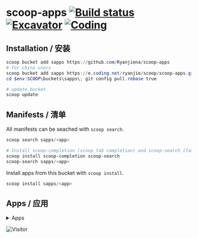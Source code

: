 # scoop-apps [![Build status](https://ci.appveyor.com/api/projects/status/g540p5w15tkltp23/branch/master?svg=true)](https://ci.appveyor.com/project/Ryanjiena/scoop-apps/branch/master) [![Excavator](https://github.com/Ryanjiena/scoop-apps/actions/workflows/schedule.yml/badge.svg)](https://github.com/Ryanjiena/scoop-apps/actions/workflows/schedule.yml) [![Coding](https://badgen.net/badge/Coding/scoop-apps/green)](https://ryanjie.coding.net/public/scoop/scoop-apps/git/files)

## Installation / 安装

```powershell
scoop bucket add sapps https://github.com/Ryanjiena/scoop-apps
# for china users
scoop bucket add sapps https://e.coding.net/ryanjie/scoop/scoop-apps.git
cd $env:SCOOP\buckets\sapps\; git config pull.rebase true

# update bucket
scoop update
```

## Manifests / 清单

All manifests can be seached with `scoop search`.

```powershell
scoop search sapps/<app>

# Install scoop-completion (scoop tab completion) and scoop-search (fast `scoop search`)
scoop install scoop-completion scoop-search
scoop-search sapps/<app>
```

Install apps from this bucket with `scoop install`.

```powershell
scoop install sapps/<app>
```

## Apps / 应用

<details>
<summary>Apps</summary>

<!--ts-->
| Name | Version | Commit | Description |
|:---|:---|:---|:---|
| [163MusicLyrics](https://github.com/jitwxs/163MusicLyrics/) | [4.0](https://github.com/Ryanjiena/scoop-apps/blob/master/bucket/163MusicLyrics.json) | [3 days ago](https://github.com/Ryanjiena/scoop-apps/commit/1cd6f2dec0efe24029bab73fdcb31ca5a49eca37) | Windows 网易云音乐歌词获取 |
| [360chromex-portable](https://browser.360.cn/eex/) | [21.0.1094.0](https://github.com/Ryanjiena/scoop-apps/blob/master/bucket/360chromex-portable.json) | [7 days ago](https://github.com/Ryanjiena/scoop-apps/commit/c49fd1e9e5631c6a4f187b5e18292a59d7f0ff41) | 360 极速浏览器 X，全新 Chromium95 内核，64 位双核浏览器，性能更高，体验更佳 |
| [64Gram](https://64gr.am) | [1.0.28](https://github.com/Ryanjiena/scoop-apps/blob/master/bucket/64Gram.json) | [7 days ago](https://github.com/Ryanjiena/scoop-apps/commit/8ca4afcedbf53afeb47329d37e1325868e027727) | Unofficial Telegram Desktop (Windows 64bit/x64) |
| [aliyundrive](https://www.aliyundrive.com/) | [3.1.0](https://github.com/Ryanjiena/scoop-apps/blob/master/bucket/aliyundrive.json) | [26 hours ago](https://github.com/Ryanjiena/scoop-apps/commit/204e0bba967ea290d39fcfdae5ba62ba2305b081) | Aliyundrive is a fast, non-intrusive, secure enough, easy to share personal network disk. |
| [apifox-portable](https://www.apifox.cn/) | [2.1.7](https://github.com/Ryanjiena/scoop-apps/blob/master/bucket/apifox-portable.json) | [2 days ago](https://github.com/Ryanjiena/scoop-apps/commit/ac411915b2cbfe0e98f7991912fa8c1253976884) | Apifox = Postman + Swagger + Mock + JMeter |
| [apifox](https://www.apifox.cn/) | [2.1.7](https://github.com/Ryanjiena/scoop-apps/blob/master/bucket/apifox.json) | [2 days ago](https://github.com/Ryanjiena/scoop-apps/commit/65e42c27f455727823f7224b3f0a74e5fb8a5b7f) | Apifox = Postman + Swagger + Mock + JMeter |
| [Auto-Dark-Mode-portable](https://github.com/AutoDarkMode/Windows-Auto-Night-Mode) | [10.1.0.10](https://github.com/Ryanjiena/scoop-apps/blob/master/bucket/Auto-Dark-Mode-portable.json) | [3 months ago](https://github.com/Ryanjiena/scoop-apps/commit/2a62a63241daae1b67165fbc3e17f705d22647dc) | Automatically switches between the dark and light theme of Windows 10 and Windows 11. |
| [Auto-Dark-Mode](https://github.com/AutoDarkMode/Windows-Auto-Night-Mode) | [10.1.0.10](https://github.com/Ryanjiena/scoop-apps/blob/master/bucket/Auto-Dark-Mode.json) | [3 months ago](https://github.com/Ryanjiena/scoop-apps/commit/2a62a63241daae1b67165fbc3e17f705d22647dc) | Automatically switches between the dark and light theme of Windows 10 and Windows 11. |
| [B23Downloader](https://github.com/vooidzero/B23Downloader) | [0.9.5.7](https://github.com/Ryanjiena/scoop-apps/blob/master/bucket/B23Downloader.json) | [2 weeks ago](https://github.com/Ryanjiena/scoop-apps/commit/06392cf859b0579b7af638fdb929720b7d7ec4d5) | Download bilibili videos (contributed videos, fanfics, movies, courses), live streams, and comics. |
| [bandicam-portable](https://www.bandicam.com) | [5.4.0.1907](https://github.com/Ryanjiena/scoop-apps/blob/master/bucket/bandicam-portable.json) | [3 weeks ago](https://github.com/Ryanjiena/scoop-apps/commit/0e41eaf921b25332b3f2a20d24360bf5f118a6d0) | Screen Recording - Record and Capture everything you want on your PC screen(64Bit, Portable Edition). |
| [bandizip-np](http://www.bandisoft.com/bandizip/) | [7.23](https://github.com/Ryanjiena/scoop-apps/blob/master/bucket/bandizip-np.json) | [3 months ago](https://github.com/Ryanjiena/scoop-apps/commit/5041dfc3ee6c89abf5fc85184a125f9f79b15f99) | Yet another typical ZIP archiver |
| [bandizip](http://www.bandisoft.com/bandizip/) | [7.23](https://github.com/Ryanjiena/scoop-apps/blob/master/bucket/bandizip.json) | [5 weeks ago](https://github.com/Ryanjiena/scoop-apps/commit/bd6971de9e83075c0c29aa25adc30d3c77606a47) | Yet another typical ZIP archiver |
| [bandizip6](https://www.bandisoft.com/bandizip/old/6/) | [6.29](https://github.com/Ryanjiena/scoop-apps/blob/master/bucket/bandizip6.json) | [4 months ago](https://github.com/Ryanjiena/scoop-apps/commit/9cc6b52d3e8cde70f9c0ee3ae3478017ee9a91b5) | An archiver which provides fast speed and convenient features(last version with no ads) |
| [BBDown](https://github.com/nilaoda/BBDown) | [1.4.8](https://github.com/Ryanjiena/scoop-apps/blob/master/bucket/BBDown.json) | [2 months ago](https://github.com/Ryanjiena/scoop-apps/commit/ff168553679ebe9cfa5bd8eb8dda3de0b1c10f3f) | 一款命令行式哔哩哔哩下载器. Bilibili Downloader. |
| [BestTrace](https://www.ipip.net/product/client.html) | [3.9.1](https://github.com/Ryanjiena/scoop-apps/blob/master/bucket/BestTrace.json) | [9 weeks ago](https://github.com/Ryanjiena/scoop-apps/commit/a6e68231815dc0eb8d31a056e8199f27356bcdfe) | Best Trace is a professional tool developed by IPIP.NET based on its own IP geolocation database and rDNS database for users with similar needs in network. |
| [beyondcompare-chs-portable](https://www.scootersoftware.com) | [4.4.1.26165](https://github.com/Ryanjiena/scoop-apps/blob/master/bucket/beyondcompare-chs-portable.json) | [3 weeks ago](https://github.com/Ryanjiena/scoop-apps/commit/aa2a3863692d08fa237097de22885b48055ea2b5) | Directory and file compare functions in one package |
| [BilibiliDown](https://github.com/nICEnnnnnnnLee/BilibiliDown) | [6.8](https://github.com/Ryanjiena/scoop-apps/blob/master/bucket/BilibiliDown.json) | [9 weeks ago](https://github.com/Ryanjiena/scoop-apps/commit/3bc6e1a54ec3f4198878dc77facb090c98b60989) | Bilibili video downloader |
| [BilibiliLiveHime](https://live.bilibili.com/liveHime) | [4.17.1.3187](https://github.com/Ryanjiena/scoop-apps/blob/master/bucket/BilibiliLiveHime.json) | [13 days ago](https://github.com/Ryanjiena/scoop-apps/commit/8093586beeaac0b04c3b0b0e3c199ff27ef188b6) | Bilibili live is the first interactive platform that focuses on ACG live streaming in China. |
| [BilibiliLiveRecordDownLoader-full](https://github.com/HMBSbige/BilibiliLiveRecordDownLoader) | [3.9.0](https://github.com/Ryanjiena/scoop-apps/blob/master/bucket/BilibiliLiveRecordDownLoader-full.json) | [9 weeks ago](https://github.com/Ryanjiena/scoop-apps/commit/57f4018fe1000ccf8defaef3ea5ddb64e5c32518) | Bilibili Live Recording and Playback Download(with dotnet runtime) |
| [BilibiliLiveRecordDownLoader](https://github.com/HMBSbige/BilibiliLiveRecordDownLoader) | [3.9.0](https://github.com/Ryanjiena/scoop-apps/blob/master/bucket/BilibiliLiveRecordDownLoader.json) | [9 weeks ago](https://github.com/Ryanjiena/scoop-apps/commit/57f4018fe1000ccf8defaef3ea5ddb64e5c32518) | Bilibili Live Recording and Playback Download(without dotnet runtime) |
| [BilibiliLiveRecorder](https://github.com/nICEnnnnnnnLee/BilibiliLiveRecorder) | [2.18.0](https://github.com/Ryanjiena/scoop-apps/blob/master/bucket/BilibiliLiveRecorder.json) | [9 weeks ago](https://github.com/Ryanjiena/scoop-apps/commit/db44bfb9d19287b9d997943ce31fbd8a833b00de) | Live recording, support Bilibili/Acfun/Douyu/Huya/Kuaishou/Huajiao/Zhanqi/YY |
| [bililive-go](https://github.com/hr3lxphr6j/bililive-go) | [0.6.3](https://github.com/Ryanjiena/scoop-apps/blob/master/bucket/bililive-go.json) | [9 weeks ago](https://github.com/Ryanjiena/scoop-apps/commit/7452b9b3eec73a011cd9b21178cffe5bfd9f6a6e) | A Stream Recorder For Bilibili Live |
| [BililiveRecorder](https://rec.danmuji.org) | [1.3.11](https://github.com/Ryanjiena/scoop-apps/blob/master/bucket/BililiveRecorder.json) | [9 weeks ago](https://github.com/Ryanjiena/scoop-apps/commit/3aa59a99cb82cafe9bada723e586e030070272df) | BiliBili Stream Recorder | 哔哩哔哩直播录制 |
| [biliup-rs](https://github.com/ForgQi/biliup-rs) | [0.1.0](https://github.com/Ryanjiena/scoop-apps/blob/master/bucket/biliup-rs.json) | [3 weeks ago](https://github.com/Ryanjiena/scoop-apps/commit/d7ffdd7e0425fc7109127c88a3f72fd3c8b07ab4) | Bilibili command line casting tool |
| [biyi-portable](https://biyidev.com/) | [0.3.6](https://github.com/Ryanjiena/scoop-apps/blob/master/bucket/biyi-portable.json) | [9 weeks ago](https://github.com/Ryanjiena/scoop-apps/commit/ef1885d54733a7a6b73cbdfedfdfe86a7ab7bc77) | Biyi (比译) is a convenient translation and dictionary app written in Flutter. |
| [biyi](https://biyidev.com/) | [0.3.6](https://github.com/Ryanjiena/scoop-apps/blob/master/bucket/biyi.json) | [9 weeks ago](https://github.com/Ryanjiena/scoop-apps/commit/ef1885d54733a7a6b73cbdfedfdfe86a7ab7bc77) | Biyi (比译) is a convenient translation and dictionary app written in Flutter. |
| [bulk-crap-uninstaller](https://www.bcuninstaller.com/) | [5.2](https://github.com/Ryanjiena/scoop-apps/blob/master/bucket/bulk-crap-uninstaller.json) | [8 weeks ago](https://github.com/Ryanjiena/scoop-apps/commit/fac1be9f9c18c649bc7b88042d82b12a051d78da) | Bulk program uninstaller with advanced automation |
| [bypass](https://www.bypass.cn/) | [1.14.91](https://github.com/Ryanjiena/scoop-apps/blob/master/bucket/bypass.json) | [2 months ago](https://github.com/Ryanjiena/scoop-apps/commit/42416ef1e5a90435be7b89f57a00e363fa51cbd0) | Bypass - Eaiser to buy your tickets |
| [cascadia-code](https://github.com/microsoft/cascadia-code) | [2111.01](https://github.com/Ryanjiena/scoop-apps/blob/master/bucket/cascadia-code.json) | [4 months ago](https://github.com/Ryanjiena/scoop-apps/commit/bd444660377ac132184416881f311bf9872c6a1a) | This is a fun, new monospaced font that includes programming ligatures and is designed to enhance the modern look and feel of the Windows Terminal. |
| [clash-for-windows-origin-chinese-patch](https://github.com/BoyceLig/Clash_Chinese_Patch) | [0.19.14](https://github.com/Ryanjiena/scoop-apps/blob/master/bucket/clash-for-windows-origin-chinese-patch.json) | [6 days ago](https://github.com/Ryanjiena/scoop-apps/commit/0e2bf67e9c31d2b462c883435ae1074947545c3e) | Clash for Windows 原版简体中文翻译补丁 |
| [clash-for-windows-portable-cn](https://github.com/Fndroid/clash_for_windows_pkg) | [0.19.14](https://github.com/Ryanjiena/scoop-apps/blob/master/bucket/clash-for-windows-portable-cn.json) | [4 days ago](https://github.com/Ryanjiena/scoop-apps/commit/f7dc93d053f93b028e92e700139997bc5bb02d09) | Clash For Windows CN Portable |
| [clash-for-windows-portable](https://github.com/Fndroid/clash_for_windows_pkg) | [0.19.14](https://github.com/Ryanjiena/scoop-apps/blob/master/bucket/clash-for-windows-portable.json) | [6 days ago](https://github.com/Ryanjiena/scoop-apps/commit/ac96deaccfbf38f39f7fe9dc76326d98589a16ed) | A Windows/macOS/Linux GUI based on Clash and Electron. |
| [clash-for-windows](https://github.com/Fndroid/clash_for_windows_pkg) | [0.19.14](https://github.com/Ryanjiena/scoop-apps/blob/master/bucket/clash-for-windows.json) | [6 days ago](https://github.com/Ryanjiena/scoop-apps/commit/418657482a6accb015b2b1c7a79df07cd297b0de) | A Windows/macOS/Linux GUI based on Clash and Electron. |
| [clash-verge](https://github.com/zzzgydi/clash-verge) | [0.0.28](https://github.com/Ryanjiena/scoop-apps/blob/master/bucket/clash-verge.json) | [9 hours ago](https://github.com/Ryanjiena/scoop-apps/commit/63b7b4c35316f56cdae3719dd59d7e0404e7cd72) | A Clash GUI based on tauri. Supports Windows and macOS. |
| [ClashDotNetFramework-Modified](https://github.com/ClashDotNetFramework/ClashDotNetFramework) | [1.2.8](https://github.com/Ryanjiena/scoop-apps/blob/master/bucket/ClashDotNetFramework-Modified.json) | [4 weeks ago](https://github.com/Ryanjiena/scoop-apps/commit/19840791419a73743061040749ac9ad4c33db372) | A .NET Framework based GUI Proxy For Windows |
| [ClashDotNetFramework](https://github.com/ClashDotNetFramework/ClashDotNetFramework) | [1.2.8](https://github.com/Ryanjiena/scoop-apps/blob/master/bucket/ClashDotNetFramework.json) | [4 weeks ago](https://github.com/Ryanjiena/scoop-apps/commit/19840791419a73743061040749ac9ad4c33db372) | A .NET Framework based GUI Proxy For Windows |
| [ClashWarden](https://github.com/dream7180/ClashWarden) | [1.2-2](https://github.com/Ryanjiena/scoop-apps/blob/master/bucket/ClashWarden.json) | [4 days ago](https://github.com/Ryanjiena/scoop-apps/commit/4454199810608abd9b5cdf983de6aa06e78e1be1) | 小巧高效的 clash 控制程序, 简洁的 UI, 丰富的功能. |
| [Clashy](https://github.com/SpongeNobody/Clashy) | [0.2.5](https://github.com/Ryanjiena/scoop-apps/blob/master/bucket/Clashy.json) | [3 weeks ago](https://github.com/Ryanjiena/scoop-apps/commit/582b2896e8e3b73bb032b1abd9e7c5233e1835b6) | A GUI proxy client for Windows Desktop based on Clash and Electron.  |
| [CloudflareSpeedTest](https://github.com/XIU2/CloudflareSpeedTest) | [2.0.3](https://github.com/Ryanjiena/scoop-apps/blob/master/bucket/CloudflareSpeedTest.json) | [8 weeks ago](https://github.com/Ryanjiena/scoop-apps/commit/6ba068b8fa600e2b443dc3e8f3e98206730db8a8) | 「自选优选 IP / 过滤假墙」测试 Cloudflare CDN 延迟和速度，获取最快 IP (IPv4+IPv6) |
| [cloudmusic](https://music.163.com) | [2.9.6.199543](https://github.com/Ryanjiena/scoop-apps/blob/master/bucket/cloudmusic.json) | [3 months ago](https://github.com/Ryanjiena/scoop-apps/commit/44c120224bcd25d963765434f892120dcd2184c9) | 网易云音乐 PC 免升级便携版 |
| [Coodesker-portable](https://www.coodesker.com) | [1.0.2.0](https://github.com/Ryanjiena/scoop-apps/blob/master/bucket/Coodesker-portable.json) | [8 days ago](https://github.com/Ryanjiena/scoop-apps/commit/7b007410c899b505d3568e3b4a9ca9e3b5f6536d) | Coodesker helps you organize your PC by automatically placing your shortcuts and icons into resizable shaded areas on your desktop called boxes. Coodesker will always be free to users. |
| [CrystalDiskInfo-KureiKei-tuna](https://osdn.net/projects/crystaldiskinfo/) | [8.16.3](https://github.com/Ryanjiena/scoop-apps/blob/master/bucket/CrystalDiskInfo-KureiKei-tuna.json) | [5 days ago](https://github.com/Ryanjiena/scoop-apps/commit/685b163949f7480133129f4ae52613d60fac08f3) | A HDD/SSD utility software which supports a part of USB, Intel RAID and NVMe(Kurei Kei Edition). |
| [CrystalDiskInfo-KureiKei](https://osdn.net/projects/crystaldiskinfo/) | [8.16.3](https://github.com/Ryanjiena/scoop-apps/blob/master/bucket/CrystalDiskInfo-KureiKei.json) | [5 days ago](https://github.com/Ryanjiena/scoop-apps/commit/e100d2261af0dece37fc77f955054f20cb1cb8b6) | A HDD/SSD utility software which supports a part of USB, Intel RAID and NVMe(Kurei Kei Edition). |
| [CrystalDiskInfo-Shizuku-tuna](https://osdn.net/projects/crystaldiskinfo/) | [8.16.3](https://github.com/Ryanjiena/scoop-apps/blob/master/bucket/CrystalDiskInfo-Shizuku-tuna.json) | [5 days ago](https://github.com/Ryanjiena/scoop-apps/commit/9f350f5247d7c0eef28c3871084f5e496b092976) | A HDD/SSD utility software which supports a part of USB, Intel RAID and NVMe(Shizuku Edition). |
| [CrystalDiskInfo-Shizuku](https://osdn.net/projects/crystaldiskinfo/) | [8.16.3](https://github.com/Ryanjiena/scoop-apps/blob/master/bucket/CrystalDiskInfo-Shizuku.json) | [5 days ago](https://github.com/Ryanjiena/scoop-apps/commit/36e1ab70502e0f1dd8989bcaeb127e8f91aaf3d4) | A HDD/SSD utility software which supports a part of USB, Intel RAID and NVMe(Shizuku Edition). |
| [CrystalDiskInfo-tuna](https://osdn.net/projects/crystaldiskinfo/) | [8.16.3](https://github.com/Ryanjiena/scoop-apps/blob/master/bucket/CrystalDiskInfo-tuna.json) | [5 days ago](https://github.com/Ryanjiena/scoop-apps/commit/b3c40b5a7ed716410d4e853f7b4001375290f985) | A HDD/SSD utility software which supports a part of USB, Intel RAID and NVMe(Standard Edition). |
| [CrystalDiskInfo](https://osdn.net/projects/crystaldiskinfo/) | [8.16.3](https://github.com/Ryanjiena/scoop-apps/blob/master/bucket/CrystalDiskInfo.json) | [5 days ago](https://github.com/Ryanjiena/scoop-apps/commit/2b6511af05d65c1ed2a7ccd6b7c137aa7d5a4609) | A HDD/SSD utility software which supports a part of USB, Intel RAID and NVMe(Standard Edition). |
| [CrystalDiskMark-Shizuku-tuna](https://osdn.net/projects/crystaldiskmark/) | [8.0.4a](https://github.com/Ryanjiena/scoop-apps/blob/master/bucket/CrystalDiskMark-Shizuku-tuna.json) | [10 weeks ago](https://github.com/Ryanjiena/scoop-apps/commit/61bee164765e1d113d7a4c3e4208e19bbae97dc7) | CrystalDiskMark is a simple disk benchmark software(Shizuku Edition). |
| [CrystalDiskMark-Shizuku](https://osdn.net/projects/crystaldiskmark/) | [8.0.4a](https://github.com/Ryanjiena/scoop-apps/blob/master/bucket/CrystalDiskMark-Shizuku.json) | [10 weeks ago](https://github.com/Ryanjiena/scoop-apps/commit/736daf45ce989865e6110258fe6169c8f0cd6e4e) | CrystalDiskMark is a simple disk benchmark software(Shizuku Edition). |
| [CrystalDiskMark-tuna](https://osdn.net/projects/crystaldiskmark/) | [8.0.4a](https://github.com/Ryanjiena/scoop-apps/blob/master/bucket/CrystalDiskMark-tuna.json) | [10 weeks ago](https://github.com/Ryanjiena/scoop-apps/commit/7f4ed046e608a2653a779d7bb8ff88506c7e3b09) | CrystalDiskMark is a simple disk benchmark software(Standard Edition). |
| [CrystalDiskMark](https://osdn.net/projects/crystaldiskmark/) | [8.0.4a](https://github.com/Ryanjiena/scoop-apps/blob/master/bucket/CrystalDiskMark.json) | [10 weeks ago](https://github.com/Ryanjiena/scoop-apps/commit/ac7edee65036bc1a98a157f821d688526999ab09) | CrystalDiskMark is a simple disk benchmark software(Standard Edition). |
| [DirectX_Repair](https://blog.csdn.net/vbcom/article/details/7245186) | [4.1.0.30770](https://github.com/Ryanjiena/scoop-apps/blob/master/bucket/DirectX_Repair.json) | [3 months ago](https://github.com/Ryanjiena/scoop-apps/commit/2c1b57449c54017c7c42da02dc22abe4d4263754) | DirectX 修复工具 (DirectX Repair) 是一款系统级工具软件，简便易用 |
| [dotnet-desktop-runtime](https://dotnet.microsoft.com/) | [6.0.3](https://github.com/Ryanjiena/scoop-apps/blob/master/bucket/dotnet-desktop-runtime.json) | [4 weeks ago](https://github.com/Ryanjiena/scoop-apps/commit/8a63b7f57427acb17fa125641ce6078f77a5d8ef) | The dotnet desktop runtime enables you to run dotnet desktop applications. This release includes the .NET Core Runtime, you do not need to install it separately. |
| [downkyi](https://github.com/leiurayer/downkyi) | [1.5.0](https://github.com/Ryanjiena/scoop-apps/blob/master/bucket/downkyi.json) | [3 days ago](https://github.com/Ryanjiena/scoop-apps/commit/3aef2e4ebff6c99c281e6659ee98122f9786bd68) | 哔哩下载姬 downkyi, B 站视频下载工具, 支持批量下载, 支持 4K, 支持解除地区限制下载, 提供工具箱(音视频提取、去水印等). |
| [drawio-desktop](https://www.diagrams.net) | [17.2.4](https://github.com/Ryanjiena/scoop-apps/blob/master/bucket/drawio-desktop.json) | [4 minutes ago](https://github.com/Ryanjiena/scoop-apps/commit/b5578ec3cfb88e87887c92ec968b57baef5db874) | a diagramming and whiteboarding desktop app based on Electron that wraps the core draw.io editor. |
| [Edgeless-Hub](https://home.edgeless.top/) | [2.26](https://github.com/Ryanjiena/scoop-apps/blob/master/bucket/Edgeless-Hub.json) | [2 weeks ago](https://github.com/Ryanjiena/scoop-apps/commit/ed66be8d1b72e7fd9f4b22d01992cff6215d6525) | 使用 Edgeless 聚合客户端制作启动盘和个性化您的 Edgeless |
| [Edgeless-iso](https://home.edgeless.top/) | [4.1.0](https://github.com/Ryanjiena/scoop-apps/blob/master/bucket/Edgeless-iso.json) | [2 weeks ago](https://github.com/Ryanjiena/scoop-apps/commit/ed66be8d1b72e7fd9f4b22d01992cff6215d6525) | Edgeless PE ISO |
| [Fedora-Remix-for-WSL](https://www.whitewaterfoundry.com/fedora-remix-for-wsl) | [35.12.3](https://github.com/Ryanjiena/scoop-apps/blob/master/bucket/Fedora-Remix-for-WSL.json) | [3 months ago](https://github.com/Ryanjiena/scoop-apps/commit/6d169429bab33260dcdc554c922c7c0f732a11b7) | Fedora Remix for WSL is a remix of upstream Fedora software for Windows Subsystem for Linux on Windows 10 and Windows 10 Server. |
| [fhash](https://github.com/sunjw/fhash) | [2.2.5](https://github.com/Ryanjiena/scoop-apps/blob/master/bucket/fhash.json) | [4 minutes ago](https://github.com/Ryanjiena/scoop-apps/commit/b5578ec3cfb88e87887c92ec968b57baef5db874) | an open source files' hash calculator for Windows and macOS. |
| [FiddlerEverywhere](https://www.telerik.com/fiddler-everywhere) | [3.1.1](https://github.com/Ryanjiena/scoop-apps/blob/master/bucket/FiddlerEverywhere.json) | [26 hours ago](https://github.com/Ryanjiena/scoop-apps/commit/d4a4c67eb92e6bbb0aa3af02184cebda95e2cf80) | Network traffic analyzer |
| [filebrowser](https://filebrowser.org/) | [2.21.1](https://github.com/Ryanjiena/scoop-apps/blob/master/bucket/filebrowser.json) | [6 weeks ago](https://github.com/Ryanjiena/scoop-apps/commit/44118d2522c8395071e021a04c4a1ee16f0ec755) | filebrowser provides a file managing interface within a specified directory and it can be used to upload, delete, preview, rename and edit your files. |
| [FinalShell](http://www.hostbuf.com/t/988.html) | [3.9.3.4](https://github.com/Ryanjiena/scoop-apps/blob/master/bucket/FinalShell.json) | [2 weeks ago](https://github.com/Ryanjiena/scoop-apps/commit/c31d271e5b2ca2c5f77cb44f2dbea27d23dc92ef) | FinalShell is an all-in-one server, network management software, not only ssh client, but also a powerful development, operation and maintenance tools, fully meet the development, operation and maintenance needs. |
| [FiraCode](https://github.com/tonsky/FiraCode) | [6.2](https://github.com/Ryanjiena/scoop-apps/blob/master/bucket/FiraCode.json) | [4 months ago](https://github.com/Ryanjiena/scoop-apps/commit/663265aeba0d2f6a16f3b211a5fe39ee6cf009ff) | Free monospaced font with programming ligatures. |
| [Fluent-Reader](https://hyliu.me/fluent-reader/) | [1.1.0](https://github.com/Ryanjiena/scoop-apps/blob/master/bucket/Fluent-Reader.json) | [3 months ago](https://github.com/Ryanjiena/scoop-apps/commit/3be8ad126ebd320bf7826da86c388fc73b5daec5) | Modern desktop RSS reader built with Electron, React, and Fluent UI. |
| [flutter-cn](https://flutter.dev) | [2.10.4](https://github.com/Ryanjiena/scoop-apps/blob/master/bucket/flutter-cn.json) | [9 days ago](https://github.com/Ryanjiena/scoop-apps/commit/215020857f33531acdaed430fc7b981fb4d76d0a) | Google's mobile app SDK for crafting high-quality native interfaces on iOS and Android |
| [flutter-tuna](https://flutter.dev) | [2.10.4](https://github.com/Ryanjiena/scoop-apps/blob/master/bucket/flutter-tuna.json) | [9 days ago](https://github.com/Ryanjiena/scoop-apps/commit/6b5c8bcee1db5c98167d16f4d0fa605592d0f9d2) | Google's mobile app SDK for crafting high-quality native interfaces on iOS and Android |
| [foobox-cn](https://www.cnblogs.com/foobox/) | [6.1.6.10](https://github.com/Ryanjiena/scoop-apps/blob/master/bucket/foobox-cn.json) | [3 weeks ago](https://github.com/Ryanjiena/scoop-apps/commit/7a51eeee133f2ea21b97a9d206b6410c8a16ed28) | foobox 是一个基于 CUI 的 foobar2000 界面配置，适合大界面使用，善于管理曲目数量大的媒体库 ，对音乐各种封面提供丰富的支持，并扩展了一些网络功能。美观高效实用是 foobox 的制作目标。 |
| [foobox-en](https://www.cnblogs.com/foobox/) | [6.1.6.10](https://github.com/Ryanjiena/scoop-apps/blob/master/bucket/foobox-en.json) | [3 weeks ago](https://github.com/Ryanjiena/scoop-apps/commit/1bc0d105cfb32f58e8bff0e09a4fa2fc992f8a1a) | foobox is an CUI integration for foobar2000. Providing friendly and modern UI and extensive configuration for foobar2000. |
| [GIF-Movie-Gear](http://www.gamani.com/) | [4.3.0](https://github.com/Ryanjiena/scoop-apps/blob/master/bucket/GIF-Movie-Gear.json) | [3 months ago](https://github.com/Ryanjiena/scoop-apps/commit/44c120224bcd25d963765434f892120dcd2184c9) | Create and optimize GIF animations with GIF Movie Gear(Simplified Chinese Edition). |
| [gifcam-chs](http://blog.bahraniapps.com/gifcam/) | [6.5](https://github.com/Ryanjiena/scoop-apps/blob/master/bucket/gifcam-chs.json) | [3 months ago](https://github.com/Ryanjiena/scoop-apps/commit/44c120224bcd25d963765434f892120dcd2184c9) | Easy and fun animated gif making app(Simplified Chinese Edition). |
| [gitalias](https://github.com/GitAlias/gitalias) | [0.2022.01.26](https://github.com/Ryanjiena/scoop-apps/blob/master/bucket/gitalias.json) | [2 days ago](https://github.com/Ryanjiena/scoop-apps/commit/a4c3193336daf8850fa8d10cefb839795cdb0ce5) | Git alias commands for faster easier version control. |
| [golink](https://www.golink.com/) | [1.0.8.3](https://github.com/Ryanjiena/scoop-apps/blob/master/bucket/golink.json) | [2 weeks ago](https://github.com/Ryanjiena/scoop-apps/commit/502485071aca49943931db471ba6afa30ad55318) | 拥有智能加速、游戏高速下载技术, 解决游戏登录不上, 高延迟, 掉线等问题, 一款让你轻松畅畅玩绝地求生、APEX英雄的加速器. |
| [google-chrome-beta-portable](https://www.google.com/chrome/) | [101.0.4951.26](https://github.com/Ryanjiena/scoop-apps/blob/master/bucket/google-chrome-beta-portable.json) | [9 hours ago](https://github.com/Ryanjiena/scoop-apps/commit/1ee8fb4235e07eebc8016502ec52e0681b6a4400) | Fast, secure, and free web browser, built for the modern web(Beta, Portable Edition). |
| [google-chrome-canary-portable](https://www.google.com/chrome/) | [102.0.4989.0](https://github.com/Ryanjiena/scoop-apps/blob/master/bucket/google-chrome-canary-portable.json) | [2 hours ago](https://github.com/Ryanjiena/scoop-apps/commit/4bae0e3a3ab33c701f7a560a666db9ea56cd3aac) | Fast, secure, and free web browser, built for the modern web(Canary, Portable Edition). |
| [google-chrome-dev-portable](https://www.google.com/chrome/) | [102.0.4972.0](https://github.com/Ryanjiena/scoop-apps/blob/master/bucket/google-chrome-dev-portable.json) | [6 days ago](https://github.com/Ryanjiena/scoop-apps/commit/d71920595c87931978f3b9812ddc4368a5112358) | Fast, secure, and free web browser, built for the modern web(Dev, Portable Edition). |
| [google-chrome-stable-portable](https://www.google.com/chrome/) | [100.0.4896.75](https://github.com/Ryanjiena/scoop-apps/blob/master/bucket/google-chrome-stable-portable.json) | [2 days ago](https://github.com/Ryanjiena/scoop-apps/commit/99d5a3195828a34f8159a5d0f4717e483a283e44) | Fast, secure, and free web browser, built for the modern web(Stable, Portable Edition). |
| [GuiCompletion](https://github.com/nightroman/PS-GuiCompletion) | [0.11.1](https://github.com/Ryanjiena/scoop-apps/blob/master/bucket/GuiCompletion.json) | [2 days ago](https://github.com/Ryanjiena/scoop-apps/commit/911dc4976e27244e786806d810895526098e279b) | GUI-style tab-completion menu for PowerShell. |
| [hbuilderx](https://www.dcloud.io/hbuilderx.html) | [3.3.13.20220314](https://github.com/Ryanjiena/scoop-apps/blob/master/bucket/hbuilderx.json) | [3 weeks ago](https://github.com/Ryanjiena/scoop-apps/commit/81bf1885418082cdc46b9b39cbb39deb5e6b0d37) | HBuilderX 是当前最快的 HTML 开发工具，强大的代码助手帮你快速完成开发，最全的语法库和浏览器兼容性数据让浏览器碎片化不再头痛 |
| [HEU-KMS-Activator](https://github.com/zbezj/HEU_KMS_Activator) | [24.6.1](https://github.com/Ryanjiena/scoop-apps/blob/master/bucket/HEU-KMS-Activator.json) | [3 months ago](https://github.com/Ryanjiena/scoop-apps/commit/fd1bbf995ef4ac2bcc7d598145d28ae5b73198d6) | HEU KMS Activator, maintained by zbezj(知彼而知己). |
| [huya](https://www.huya.com/) | [5.24.1.0](https://github.com/Ryanjiena/scoop-apps/blob/master/bucket/huya.json) | [2 days ago](https://github.com/Ryanjiena/scoop-apps/commit/9829669ceb0cc7216b491c37265397d496b6c354) | 虎牙直播是一个以游戏直播为主的弹幕式互动直播平台，提供热门游戏直播、电竞赛事直播与游戏赛事直播，手游直播等 |
| [IbEverythingExt](https://github.com/Chaoses-Ib/IbEverythingExt) | [0.5](https://github.com/Ryanjiena/scoop-apps/blob/master/bucket/IbEverythingExt.json) | [6 days ago](https://github.com/Ryanjiena/scoop-apps/commit/2d572d4b8ad8c77461ea82cb7f716765efd861b0) | Everything 拼音搜索、快速选择扩展 |
| [Imagine](https://github.com/meowtec/Imagine) | [0.6.1](https://github.com/Ryanjiena/scoop-apps/blob/master/bucket/Imagine.json) | [3 months ago](https://github.com/Ryanjiena/scoop-apps/commit/dc9c093d2765a2e5c0899b76137eca61e06f7d2d) | Imagine is a desktop app for compression of PNG and JPEG, with a modern and friendly UI. |
| [Internet-Download-Manager-Portable](http://internetdownloadmanager.com/index.html) | [6.40.11](https://github.com/Ryanjiena/scoop-apps/blob/master/bucket/Internet-Download-Manager-Portable.json) | [4 days ago](https://github.com/Ryanjiena/scoop-apps/commit/33b4c2d2d3562da6e2c4de48e6e7f5d70372a516) | IDM is a tool to increase download speeds by up to 5 times, resume and schedule downloads. |
| [Internet-Download-Manager](http://internetdownloadmanager.com/index.html) | [6.40.11](https://github.com/Ryanjiena/scoop-apps/blob/master/bucket/Internet-Download-Manager.json) | [4 days ago](https://github.com/Ryanjiena/scoop-apps/commit/3843f187138932a551313f35d644a0190c7c07c3) | IDM is a tool to increase download speeds by up to 5 times, resume and schedule downloads. |
| [IObit-Uninstaller-Pro](https://www.iobit.com/en/advanceduninstaller.php) | [11.3.0.4](https://github.com/Ryanjiena/scoop-apps/blob/master/bucket/IObit-Uninstaller-Pro.json) | [3 weeks ago](https://github.com/Ryanjiena/scoop-apps/commit/42bd4084d82f884e522ec69f3d3d50e1cc2dd2a3) | The best uninstaller program: thoroughly uninstall and remove programs and delete apps on Windows. Force remove unwanted software with free uninstall tool. Fully support Windows 11. |
| [ipinfo](https://ipinfo.io/) | [2.8.0](https://github.com/Ryanjiena/scoop-apps/blob/master/bucket/ipinfo.json) | [2 weeks ago](https://github.com/Ryanjiena/scoop-apps/commit/1e993481773ec70fbcdacdc869fc7744fd1c4fd9) | Official Command Line Interface for the IPinfo API (IP geolocation and other types of IP data) |
| [ja-netfilter-all](https://jetbra.in/s) | [fdfe73ea](https://github.com/Ryanjiena/scoop-apps/blob/master/bucket/ja-netfilter-all.json) | [3 weeks ago](https://github.com/Ryanjiena/scoop-apps/commit/3b74ba796ac10370e1690e68bcab4d45d89f7eb6) | ja-netfilter all in one |
| [ja-netfilter](https://zhile.io/2021/11/29/ja-netfilter-javaagent-lib.html) | [2022.1.0](https://github.com/Ryanjiena/scoop-apps/blob/master/bucket/ja-netfilter.json) | [3 weeks ago](https://github.com/Ryanjiena/scoop-apps/commit/e84840fe85965c8cfe160b932cc718a3e0aba402) | A javaagent framework |
| [JetBrainsMono](https://github.com/JetBrains/JetBrainsMono) | [2.242](https://github.com/Ryanjiena/scoop-apps/blob/master/bucket/JetBrainsMono.json) | [4 months ago](https://github.com/Ryanjiena/scoop-apps/commit/9dc178d490b74fc3879020acb84b6019899d8082) | JetBrains Mono – the free and open-source typeface for developers |
| [jianyingpro](https://lv.ulikecam.com) | [2.8.5.7988](https://github.com/Ryanjiena/scoop-apps/blob/master/bucket/jianyingpro.json) | [2 weeks ago](https://github.com/Ryanjiena/scoop-apps/commit/b29cb7bad9d384acd3b742f4fd3f5ec132c6e559) | JianyingPro is an all-in-one, easy-to-use desktop editing software that makes creating easier. |
| [KMS-VL-ALL-AIO](https://github.com/abbodi1406/KMS_VL_ALL_AIO) | [45r](https://github.com/Ryanjiena/scoop-apps/blob/master/bucket/KMS-VL-ALL-AIO.json) | [3 months ago](https://github.com/Ryanjiena/scoop-apps/commit/5d0491d821519eff35ce8351073a0b805ed982f1) | Smart Activation Script, maintained by abbodi1406. |
| [Koodo-Reader](https://koodo.960960.xyz/) | [1.4.1](https://github.com/Ryanjiena/scoop-apps/blob/master/bucket/Koodo-Reader.json) | [8 weeks ago](https://github.com/Ryanjiena/scoop-apps/commit/b75086747f9493087b4e45699a0f04675ed379ec) | A modern ebook manager and reader with sync and backup capacities for Windows, macOS, Linux and Web. |
| [kotatogram-beta](https://kotatogram.github.io) | [1.4.9](https://github.com/Ryanjiena/scoop-apps/blob/master/bucket/kotatogram-beta.json) | [4 weeks ago](https://github.com/Ryanjiena/scoop-apps/commit/d491132fbf65041e1a76b5b16e36a7675e500395) | Experimental Telegram Desktop fork. Kotatogram Desktop, being based on Telegram Desktop, has all its features, but it also has some more useful and cosmetic features(Beta Edition). |
| [kotatogram](https://kotatogram.github.io) | [1.4.8](https://github.com/Ryanjiena/scoop-apps/blob/master/bucket/kotatogram.json) | [3 months ago](https://github.com/Ryanjiena/scoop-apps/commit/ae4ee2f16495eb0e95e1b40d63dba16c7c44899f) | Experimental Telegram Desktop fork. Kotatogram Desktop, being based on Telegram Desktop, has all its features, but it also has some more useful and cosmetic features. |
| [kuwo](http://kuwo.cn) | [9.1.1.6](https://github.com/Ryanjiena/scoop-apps/blob/master/bucket/kuwo.json) | [3 months ago](https://github.com/Ryanjiena/scoop-apps/commit/44c120224bcd25d963765434f892120dcd2184c9) | 酷我音乐 PC 去广告破解 VIP 版 |
| [lanzouyun-disk](https://github.com/chenhb23/lanzouyun-disk) | [1.0.10](https://github.com/Ryanjiena/scoop-apps/blob/master/bucket/lanzouyun-disk.json) | [7 days ago](https://github.com/Ryanjiena/scoop-apps/commit/136b1510bc97f1984a51a88aa02b8fbffdd46ed2) | lanzouyun-disk supports macos and windows, login, bulk upload/download of large files, URL parsing, built with electron. |
| [licecap-chs](https://www.cockos.com/licecap/) | [1.28](https://github.com/Ryanjiena/scoop-apps/blob/master/bucket/licecap-chs.json) | [3 months ago](https://github.com/Ryanjiena/scoop-apps/commit/44c120224bcd25d963765434f892120dcd2184c9) | Capture an area of your desktop and save it directly to .GIF or .LCF file(Simplified Chinese Edition). |
| [LightUploader](https://github.com/gaowanliang/LightUploader) | [2.0.2-fix](https://github.com/Ryanjiena/scoop-apps/blob/master/bucket/LightUploader.json) | [2 days ago](https://github.com/Ryanjiena/scoop-apps/commit/8c40f33594a787a27420043960c3df88ce02288c) | A lightweight, universal cloud drive upload tool for all platforms. |
| [lx-music-desktop](https://github.com/lyswhut/lx-music-desktop) | [1.19.0](https://github.com/Ryanjiena/scoop-apps/blob/master/bucket/lx-music-desktop.json) | [13 days ago](https://github.com/Ryanjiena/scoop-apps/commit/2a5cf958a9bf7cac3e330f48172e69e4301f1ef7) | A music software developed on Electron + Vue. |
| [mactype-np](https://mactype.net) | [2021.1-rc1](https://github.com/Ryanjiena/scoop-apps/blob/master/bucket/mactype-np.json) | [6 months ago](https://github.com/Ryanjiena/scoop-apps/commit/a587936ed94982eaf33f02b49ea2cf16d16dea39) | Provides better font rendering for Windows. |
| [microsoft-edge-beta-portable](https://www.microsoft.com/en-us/edge) | [100.0.1185.27](https://github.com/Ryanjiena/scoop-apps/blob/master/bucket/microsoft-edge-beta-portable.json) | [6 days ago](https://github.com/Ryanjiena/scoop-apps/commit/d1601e707c1e970f5a98d2b8b94cc1049e164ecc) | Microsoft Edge is the fast and secure browser that helps you protect your data and save time and money(Beta Channel, Portable Edition). |
| [microsoft-edge-canary-portable](https://www.microsoft.com/en-us/edge) | [102.0.1217.0](https://github.com/Ryanjiena/scoop-apps/blob/master/bucket/microsoft-edge-canary-portable.json) | [18 hours ago](https://github.com/Ryanjiena/scoop-apps/commit/aec4a436e8695204795d0c7048d4fc4409760a08) | Microsoft Edge is the fast and secure browser that helps you protect your data and save time and money(Canary Channel, Portable Edition). |
| [microsoft-edge-dev-portable](https://www.microsoft.com/en-us/edge) | [101.0.1210.2](https://github.com/Ryanjiena/scoop-apps/blob/master/bucket/microsoft-edge-dev-portable.json) | [5 days ago](https://github.com/Ryanjiena/scoop-apps/commit/1956ac17506b9ff901b0ec091a3d2216881eb6f2) | Microsoft Edge is the fast and secure browser that helps you protect your data and save time and money(Dev Channel, Portable Edition). |
| [microsoft-edge-stable-portable](https://www.microsoft.com/en-us/edge) | [100.0.1185.29](https://github.com/Ryanjiena/scoop-apps/blob/master/bucket/microsoft-edge-stable-portable.json) | [5 days ago](https://github.com/Ryanjiena/scoop-apps/commit/5283430aad7847fc5ec0e01704a56fdda52a9b20) | Microsoft Edge is the fast and secure browser that helps you protect your data and save time and money(Stable Channel, Portable Edition). |
| [MouseInc](https://shuax.com/project/mouseinc/) | [2.11.10](https://github.com/Ryanjiena/scoop-apps/blob/master/bucket/MouseInc.json) | [8 weeks ago](https://github.com/Ryanjiena/scoop-apps/commit/89ac80ed68ca9c205955eaf3e042c1da0ebd8dc4) | MouseInc是一款小巧好用的全局鼠标手势软件。郑重承诺永久免费，无广告，不扫描硬盘，不上传隐私。 |
| [myhash](https://github.com/dragonyee/MyHash) | [1.4.7](https://github.com/Ryanjiena/scoop-apps/blob/master/bucket/myhash.json) | [3 months ago](https://github.com/Ryanjiena/scoop-apps/commit/44c120224bcd25d963765434f892120dcd2184c9) | 一款采用并行计算，充分利用多核CPU性能，快速计算文件哈希值的工具 |
| [Navicat-Premium-15-chs](https://www.navicat.com/en/products/navicat-premium) | [15.0.28](https://github.com/Ryanjiena/scoop-apps/blob/master/bucket/Navicat-Premium-15-chs.json) | [3 months ago](https://github.com/Ryanjiena/scoop-apps/commit/e501ada104969ce6f825e7602b80bbcc55c24e7d) | Navicat Premium is a database development tool that allows you to simultaneously connect to MySQL, MariaDB, MongoDB, SQL Server, Oracle, PostgreSQL, and SQLite databases from a single application(Chinese Simplified Edition). |
| [Navicat-Premium-15-cht](https://www.navicat.com/en/products/navicat-premium) | [15.0.28](https://github.com/Ryanjiena/scoop-apps/blob/master/bucket/Navicat-Premium-15-cht.json) | [3 months ago](https://github.com/Ryanjiena/scoop-apps/commit/f1fb4baf16340611c6052f7b008669d42f51d34b) | Navicat Premium is a database development tool that allows you to simultaneously connect to MySQL, MariaDB, MongoDB, SQL Server, Oracle, PostgreSQL, and SQLite databases from a single application(Chinese Traditional Edition). |
| [Navicat-Premium-15](https://www.navicat.com/en/products/navicat-premium) | [15.0.28](https://github.com/Ryanjiena/scoop-apps/blob/master/bucket/Navicat-Premium-15.json) | [3 months ago](https://github.com/Ryanjiena/scoop-apps/commit/2f94f002c978ece31f464dc39b715570f6c4aec9) | Navicat Premium is a database development tool that allows you to simultaneously connect to MySQL, MariaDB, MongoDB, SQL Server, Oracle, PostgreSQL, and SQLite databases from a single application. |
| [Navicat-Premium-chs](https://www.navicat.com/en/products/navicat-premium) | [16.0.11](https://github.com/Ryanjiena/scoop-apps/blob/master/bucket/Navicat-Premium-chs.json) | [9 days ago](https://github.com/Ryanjiena/scoop-apps/commit/f9e5dbd59f28576d4398a7a657d8e9187cfcc94e) | Navicat Premium is a database development tool that allows you to simultaneously connect to MySQL, MariaDB, MongoDB, SQL Server, Oracle, PostgreSQL, and SQLite databases from a single application(Chinese Simplified Edition). |
| [Navicat-Premium-cht](https://www.navicat.com/en/products/navicat-premium) | [16.0.11](https://github.com/Ryanjiena/scoop-apps/blob/master/bucket/Navicat-Premium-cht.json) | [9 days ago](https://github.com/Ryanjiena/scoop-apps/commit/b4bb4cf4a3e5efe92f2d7deeee85d5971c504bc9) | Navicat Premium is a database development tool that allows you to simultaneously connect to MySQL, MariaDB, MongoDB, SQL Server, Oracle, PostgreSQL, and SQLite databases from a single application(Chinese Traditional Edition). |
| [Navicat-Premium](https://www.navicat.com/en/products/navicat-premium) | [16.0.11](https://github.com/Ryanjiena/scoop-apps/blob/master/bucket/Navicat-Premium.json) | [9 days ago](https://github.com/Ryanjiena/scoop-apps/commit/4c7bbeeb204a6522bce1088ee5b91c7022567d92) | Navicat Premium is a database development tool that allows you to simultaneously connect to MySQL, MariaDB, MongoDB, SQL Server, Oracle, PostgreSQL, and SQLite databases from a single application. |
| [navicat-refresh](https://github.com/wctsai20002/navicat-refresh) | [0.2021.12.29](https://github.com/Ryanjiena/scoop-apps/blob/master/bucket/navicat-refresh.json) | [3 months ago](https://github.com/Ryanjiena/scoop-apps/commit/268542ead297142127bd9cc1773d347fcb847b20) | Reset Navicat Premium 15 & 16 trial. |
| [Notepad2_en](https://github.com/zufuliu/notepad2) | [4.22.03r4130](https://github.com/Ryanjiena/scoop-apps/blob/master/bucket/Notepad2_en.json) | [2 weeks ago](https://github.com/Ryanjiena/scoop-apps/commit/7b2bfbfc3049e27fbf24ecc527f46c160e281fd0) | Notepad2-zufuliu is a light-weight Scintilla-based text editor for Windows with syntax highlighting, code folding, auto-completion and API list for about 80 programming languages/documents, bundled with file browser plugin metapath. |
| [Notepad2_i18n](https://github.com/zufuliu/notepad2) | [4.22.03r4130](https://github.com/Ryanjiena/scoop-apps/blob/master/bucket/Notepad2_i18n.json) | [2 weeks ago](https://github.com/Ryanjiena/scoop-apps/commit/7b2bfbfc3049e27fbf24ecc527f46c160e281fd0) | Notepad2-zufuliu is a light-weight Scintilla-based text editor for Windows with syntax highlighting, code folding, auto-completion and API list for about 80 programming languages/documents, bundled with file browser plugin metapath. |
| [Notepad2_ja](https://github.com/zufuliu/notepad2) | [4.22.03r4130](https://github.com/Ryanjiena/scoop-apps/blob/master/bucket/Notepad2_ja.json) | [2 weeks ago](https://github.com/Ryanjiena/scoop-apps/commit/7b2bfbfc3049e27fbf24ecc527f46c160e281fd0) | Notepad2-zufuliu is a light-weight Scintilla-based text editor for Windows with syntax highlighting, code folding, auto-completion and API list for about 80 programming languages/documents, bundled with file browser plugin metapath. |
| [Notepad2_ko](https://github.com/zufuliu/notepad2) | [4.22.03r4130](https://github.com/Ryanjiena/scoop-apps/blob/master/bucket/Notepad2_ko.json) | [2 weeks ago](https://github.com/Ryanjiena/scoop-apps/commit/7b2bfbfc3049e27fbf24ecc527f46c160e281fd0) | Notepad2-zufuliu is a light-weight Scintilla-based text editor for Windows with syntax highlighting, code folding, auto-completion and API list for about 80 programming languages/documents, bundled with file browser plugin metapath. |
| [Notepad2_zh-Hans](https://github.com/zufuliu/notepad2) | [4.22.03r4130](https://github.com/Ryanjiena/scoop-apps/blob/master/bucket/Notepad2_zh-Hans.json) | [2 weeks ago](https://github.com/Ryanjiena/scoop-apps/commit/7b2bfbfc3049e27fbf24ecc527f46c160e281fd0) | Notepad2-zufuliu is a light-weight Scintilla-based text editor for Windows with syntax highlighting, code folding, auto-completion and API list for about 80 programming languages/documents, bundled with file browser plugin metapath. |
| [Notepad2_zh-Hant](https://github.com/zufuliu/notepad2) | [4.22.03r4130](https://github.com/Ryanjiena/scoop-apps/blob/master/bucket/Notepad2_zh-Hant.json) | [2 weeks ago](https://github.com/Ryanjiena/scoop-apps/commit/7b2bfbfc3049e27fbf24ecc527f46c160e281fd0) | Notepad2-zufuliu is a light-weight Scintilla-based text editor for Windows with syntax highlighting, code folding, auto-completion and API list for about 80 programming languages/documents, bundled with file browser plugin metapath. |
| [npm-completion](https://github.com/PowerShell-Completion/npm-completion) | [0.1.0](https://github.com/Ryanjiena/scoop-apps/blob/master/bucket/npm-completion.json) | [5 minutes ago](https://github.com/Ryanjiena/scoop-apps/commit/b5578ec3cfb88e87887c92ec968b57baef5db874) | A npm tab completion for PowerShell. |
| [nvm-completion](https://github.com/kamack38/posh-nvm-completion) | [0.1.0](https://github.com/Ryanjiena/scoop-apps/blob/master/bucket/nvm-completion.json) | [5 minutes ago](https://github.com/Ryanjiena/scoop-apps/commit/b5578ec3cfb88e87887c92ec968b57baef5db874) | A nvm tab completion for PowerShell. |
| [Office-Tool-ISO-en-us](https://download.coolhub.top) | [16.0.14931.20132](https://github.com/Ryanjiena/scoop-apps/blob/master/bucket/Office-Tool-ISO-en-us.json) | [4 weeks ago](https://github.com/Ryanjiena/scoop-apps/commit/f1b93b5bad027d9cabe9900199521c7e14da8ec1) | Offline installation package contains Office Tool Plus. |
| [Office-Tool-ISO-zh-cn](https://download.coolhub.top/) | [16.0.14931.20132](https://github.com/Ryanjiena/scoop-apps/blob/master/bucket/Office-Tool-ISO-zh-cn.json) | [4 weeks ago](https://github.com/Ryanjiena/scoop-apps/commit/498608a3892d910368103dac75e4ef5a76c8a12c) | Offline installation package contains Office Tool Plus(Simplified Chinese Edition). |
| [Office-Tool-ISO-zh-tw](https://download.coolhub.top) | [16.0.14931.20132](https://github.com/Ryanjiena/scoop-apps/blob/master/bucket/Office-Tool-ISO-zh-tw.json) | [4 weeks ago](https://github.com/Ryanjiena/scoop-apps/commit/ff81584ab786c7e595595b4d9de84c211d8ed575) | Offline installation package contains Office Tool Plus(Traditional Chinese Edition). |
| [Office-Tool-with-runtime](https://otp.landian.vip) | [8.3.3.11](https://github.com/Ryanjiena/scoop-apps/blob/master/bucket/Office-Tool-with-runtime.json) | [4 weeks ago](https://github.com/Ryanjiena/scoop-apps/commit/c0a37f881969db20c88ac0c662fa3055c5614af2) | Office Tool Plus is a powerful tool for deploy Office, Visio and Project. By using Office Tool Plus, you can deploy Office easily. |
| [Office-Tool](https://otp.landian.vip) | [8.3.3.11](https://github.com/Ryanjiena/scoop-apps/blob/master/bucket/Office-Tool.json) | [4 weeks ago](https://github.com/Ryanjiena/scoop-apps/commit/22336743e4c0484c6522bb0de75f6778714f3afb) | Office Tool Plus is a powerful tool for deploy Office, Visio and Project. By using Office Tool Plus, you can deploy Office easily. |
| [onecommander](https://onecommander.com/) | [3.4.46.0](https://github.com/Ryanjiena/scoop-apps/blob/master/bucket/onecommander.json) | [4 weeks ago](https://github.com/Ryanjiena/scoop-apps/commit/a886486601f579eb94699ed07e9f48ce37a619db) | Modern dual-pane file manager with columns view, tabs, themes, preview and much more. |
| [OracleJDK11-np](https://www.oracle.com/java/technologies/downloads/#java11) | [11.0.13](https://github.com/Ryanjiena/scoop-apps/blob/master/bucket/OracleJDK11-np.json) | [2 days ago](https://github.com/Ryanjiena/scoop-apps/commit/2cb4ebf184cc231b8993a397ebc67b54e7af9f9c) | Oracle JDK 11. |
| [OracleJDK11p-np](https://www.oracle.com/java/technologies/downloads/#java11) | [11.0.14](https://github.com/Ryanjiena/scoop-apps/blob/master/bucket/OracleJDK11p-np.json) | [2 days ago](https://github.com/Ryanjiena/scoop-apps/commit/2cb4ebf184cc231b8993a397ebc67b54e7af9f9c) | Oracle JDK 11. |
| [OracleJDK8-np](https://www.oracle.com/java/technologies/downloads/#java8) | [8u321](https://github.com/Ryanjiena/scoop-apps/blob/master/bucket/OracleJDK8-np.json) | [2 days ago](https://github.com/Ryanjiena/scoop-apps/commit/2cb4ebf184cc231b8993a397ebc67b54e7af9f9c) | Oracle JDK 8. |
| [OracleJDK8](https://www.oracle.com/java/technologies/downloads/#java8) | [8u321](https://github.com/Ryanjiena/scoop-apps/blob/master/bucket/OracleJDK8.json) | [2 days ago](https://github.com/Ryanjiena/scoop-apps/commit/2cb4ebf184cc231b8993a397ebc67b54e7af9f9c) | Oracle JDK 8. |
| [OracleJDK8p-np](https://www.oracle.com/java/technologies/downloads/#java8) | [8u311](https://github.com/Ryanjiena/scoop-apps/blob/master/bucket/OracleJDK8p-np.json) | [2 days ago](https://github.com/Ryanjiena/scoop-apps/commit/2cb4ebf184cc231b8993a397ebc67b54e7af9f9c) | Oracle JDK 8. |
| [OracleJDK8p](https://www.oracle.com/java/technologies/downloads/#java8) | [8u311](https://github.com/Ryanjiena/scoop-apps/blob/master/bucket/OracleJDK8p.json) | [2 days ago](https://github.com/Ryanjiena/scoop-apps/commit/2cb4ebf184cc231b8993a397ebc67b54e7af9f9c) | Oracle JDK 8. |
| [PandaOCR-Pro](https://github.com/miaomiaosoft/PandaOCR.Pro) | [5.38](https://github.com/Ryanjiena/scoop-apps/blob/master/bucket/PandaOCR-Pro.json) | [10 weeks ago](https://github.com/Ryanjiena/scoop-apps/commit/8e183956894be228a64058aea83f7c9f936b7d41) | 多功能多引擎OCR图文识别、翻译、朗读、游戏机翻汉化工具 |
| [PandaOCR](https://github.com/miaomiaosoft/PandaOCR) | [2.72](https://github.com/Ryanjiena/scoop-apps/blob/master/bucket/PandaOCR.json) | [3 weeks ago](https://github.com/Ryanjiena/scoop-apps/commit/c73b1d5e11a294ec64c5546893b9b1d0b5b1a6e4) | PandaOCR - 多功能 OCR 图文识别 + 翻译 + 朗读 + 弹窗 + 公式 + 表格 + 图床 + 搜图 + 二维码 |
| [PasteEx](https://github.com/huiyadanli/PasteEx) | [1.1.8.2](https://github.com/Ryanjiena/scoop-apps/blob/master/bucket/PasteEx.json) | [6 weeks ago](https://github.com/Ryanjiena/scoop-apps/commit/955474279781c6e135add4b85030700bd77e8418) | Paste the contents of the clipboard into files. |
| [PDFPatcher](https://pdfpatcher.cnblogs.com) | [1.0.0.3867](https://github.com/Ryanjiena/scoop-apps/blob/master/bucket/PDFPatcher.json) | [11 days ago](https://github.com/Ryanjiena/scoop-apps/commit/2e42e2803789c8596ecbf45e81bc85b26088ffa5) | PDF toolbox, you can edit bookmarks, cut and rotate pages, lift restrictions, extract or merge documents, explore the structure of the document, extract images, convert to images, etc. |
| [Pixeval](https://github.com/Pixeval/Pixeval) | [3.1.4](https://github.com/Ryanjiena/scoop-apps/blob/master/bucket/Pixeval.json) | [13 days ago](https://github.com/Ryanjiena/scoop-apps/commit/79635d1ffb961e8a605514ddb11ebeca3b07321e) | A Strong, Fast, and Nice-looking Pixiv desktop client based on .NET 6 and Windows UI 3. |
| [pixiv-omina](https://github.com/leoding86/pixiv-omina/) | [0.9.1](https://github.com/Ryanjiena/scoop-apps/blob/master/bucket/pixiv-omina.json) | [13 days ago](https://github.com/Ryanjiena/scoop-apps/commit/e761c51acf5dd2a5f5d80b8925dbeea56bfb9af7) | Pixiv Omina is a software for downloading artworks and comics from Pixiv and Pixiv Comic |
| [PixivBiu](https://biu.tls.moe/) | [2.5.1a](https://github.com/Ryanjiena/scoop-apps/blob/master/bucket/PixivBiu.json) | [10 days ago](https://github.com/Ryanjiena/scoop-apps/commit/2ca5652d6fd430eb32b646794a09590e73743c3a) | PixivBiu is a nice Pixiv assistant tool. |
| [PixivUtil2](https://nandaka.devnull.zone/) | [20220311-beta3](https://github.com/Ryanjiena/scoop-apps/blob/master/bucket/PixivUtil2.json) | [13 days ago](https://github.com/Ryanjiena/scoop-apps/commit/480ef42de95848bc42e0f0633c10cbd337d16d41) | Download images from Pixiv and more! |
| [potplayer-dev-noad-portable](https://potplayer.daum.net) | [220324](https://github.com/Ryanjiena/scoop-apps/blob/master/bucket/potplayer-dev-noad-portable.json) | [12 days ago](https://github.com/Ryanjiena/scoop-apps/commit/42ef59b9a2c6f28d134111fb146b7b26b549ce67) | Highly customizable media player(Dev, NoAD, Portable Edition). |
| [potplayer-noad-portable](https://potplayer.daum.net) | [220302](https://github.com/Ryanjiena/scoop-apps/blob/master/bucket/potplayer-noad-portable.json) | [3 weeks ago](https://github.com/Ryanjiena/scoop-apps/commit/814e9caaef25cab0996a41968b93453d6eed1411) | Highly customizable media player(NoAD, Portable Edition). |
| [potplayer-skins](https://www.deviantart.com/mr-web/art/Modern-W10-Skin-for-PotPlayer-ITA-ENG-678381013) | [20220319](https://github.com/Ryanjiena/scoop-apps/blob/master/bucket/potplayer-skins.json) | [3 weeks ago](https://github.com/Ryanjiena/scoop-apps/commit/8331046fd35d6e471f003d5dcbe7eb811329b0bc) | PotPlayer skin |
| [potplayer](https://potplayer.daum.net) | [220302](https://github.com/Ryanjiena/scoop-apps/blob/master/bucket/potplayer.json) | [5 weeks ago](https://github.com/Ryanjiena/scoop-apps/commit/0ac856bf96be16915fad1eb04da0f5738011df55) | Highly customizable media player |
| [PSCalendar](https://github.com/jdhitsolutions/PSCalendar) | [2.8.0](https://github.com/Ryanjiena/scoop-apps/blob/master/bucket/PSCalendar.json) | [2 days ago](https://github.com/Ryanjiena/scoop-apps/commit/911dc4976e27244e786806d810895526098e279b) | A set of PowerShell commands for displaying calendars in the console. |
| [PSPasswordGen](https://github.com/telitas/PSPasswordGen) | [1.0.5](https://github.com/Ryanjiena/scoop-apps/blob/master/bucket/PSPasswordGen.json) | [2 days ago](https://github.com/Ryanjiena/scoop-apps/commit/911dc4976e27244e786806d810895526098e279b) | PowerShell password generation tool. |
| [PSReadLineVIExtension](https://github.com/belotn/PsReadLineVIExtension) | [1.0.6](https://github.com/Ryanjiena/scoop-apps/blob/master/bucket/PSReadLineVIExtension.json) | [2 days ago](https://github.com/Ryanjiena/scoop-apps/commit/911dc4976e27244e786806d810895526098e279b) | Powershell Module to add VI Keybinding for some text manipulation. |
| [PSScriptTools](https://github.com/jdhitsolutions/PSScriptTools) | [2.43.0](https://github.com/Ryanjiena/scoop-apps/blob/master/bucket/PSScriptTools.json) | [2 days ago](https://github.com/Ryanjiena/scoop-apps/commit/911dc4976e27244e786806d810895526098e279b) | A set of PowerShell functions you might use to enhance your own functions and scripts or to facilitate working in the console. |
| [PureWriter](https://writer.drakeet.com/desktop) | [1.5.2](https://github.com/Ryanjiena/scoop-apps/blob/master/bucket/PureWriter.json) | [6 weeks ago](https://github.com/Ryanjiena/scoop-apps/commit/46d72f867f77de53d69bd7960339a42f8c7d1926) | Pure Writer Desktop is currently basic, providing only two-directions real-time synchronous editing for your current article. If you are going to pay JUST for this Desktop, I strongly recommend that you reconsider it. |
| [qq-mod-portable](https://im.qq.com/pcqq) | [9.5.9.28625](https://github.com/Ryanjiena/scoop-apps/blob/master/bucket/qq-mod-portable.json) | [8 days ago](https://github.com/Ryanjiena/scoop-apps/commit/d5627404c5facd07fd343486c17954058fe4456d) | 腾讯 QQ PC 版去广告特别版，由 @Dreamcast 组装打包而成（绿色版） |
| [qq-mod](https://im.qq.com/pcqq) | [9.5.9.28625](https://github.com/Ryanjiena/scoop-apps/blob/master/bucket/qq-mod.json) | [8 days ago](https://github.com/Ryanjiena/scoop-apps/commit/e106741d1717f6448b740becea4a512e8044c9bc) | 腾讯 QQ PC 版去广告特别版，由 @Dreamcast 组装打包而成（安装版） |
| [qq-ntr-mod-portable](https://im.qq.com/pcqq) | [9.5.9.28625](https://github.com/Ryanjiena/scoop-apps/blob/master/bucket/qq-ntr-mod-portable.json) | [8 days ago](https://github.com/Ryanjiena/scoop-apps/commit/5d14ac9bb9485910eb5610007392bcb15621876c) | 腾讯 QQ PC 版去广告特别版, 由 @Dreamcast 组装打包而成（绿色版 With NtrQQ） |
| [qq-ntr-mod](https://im.qq.com/pcqq) | [9.5.9.28625](https://github.com/Ryanjiena/scoop-apps/blob/master/bucket/qq-ntr-mod.json) | [8 days ago](https://github.com/Ryanjiena/scoop-apps/commit/0edfdf4cc1bac1fabb2b80d60ada607aad59cdc6) | 腾讯 QQ PC 版去广告特别版，由 @Dreamcast 组装打包而成（安装版 With NtrQQ） |
| [qqmusic](https://im.qq.com/pcqq) | [18.44](https://github.com/Ryanjiena/scoop-apps/blob/master/bucket/qqmusic.json) | [3 months ago](https://github.com/Ryanjiena/scoop-apps/commit/44c120224bcd25d963765434f892120dcd2184c9) | QQ 音乐 for Windows 去广告绿色版 |
| [renamer](https://www.den4b.com/products/renamer) | [7.3](https://github.com/Ryanjiena/scoop-apps/blob/master/bucket/renamer.json) | [3 months ago](https://github.com/Ryanjiena/scoop-apps/commit/d20b67afd1d41a60d4fc6283cf76103dcd1c5b16) | Very powerful and flexible file renaming tool |
| [revo-uninstaller-pro](https://www.revouninstaller.com/products/revo-uninstaller-pro/) | [4.5.5](https://github.com/Ryanjiena/scoop-apps/blob/master/bucket/revo-uninstaller-pro.json) | [3 weeks ago](https://github.com/Ryanjiena/scoop-apps/commit/c08799be74f91b78edc0c2d6646375f9e59e77ba) | Revo Uninstaller Pro helps you to uninstall software and remove unwanted programs easily. |
| [RevokeMsgPatcher](https://github.com/huiyadanli/RevokeMsgPatcher) | [1.3](https://github.com/Ryanjiena/scoop-apps/blob/master/bucket/RevokeMsgPatcher.json) | [13 days ago](https://github.com/Ryanjiena/scoop-apps/commit/dc4b05da5134c0741c0298703aafc815c20e1006) | A hex editor for WeChat/QQ/TIM - PC版微信/QQ/TIM防撤回补丁。支持最新版微信/QQ/TIM，其中微信能够选择安装多开功能。 |
| [rmtool](https://www.bianshengruanjian.com/html/yuanchuangruanjian/2021/1010/47.html) | [7.4](https://github.com/Ryanjiena/scoop-apps/blob/master/bucket/rmtool.json) | [13 days ago](https://github.com/Ryanjiena/scoop-apps/commit/c66b375a7807ce13258af53861bbc706f4a0ab16) | 入梦工具箱是入梦本人仿照图吧工具箱开发的, 完全开源(源代码网页最下角). |
| [rocky-linux-wsl](https://github.com/mishamosher/RL-WSL) | [8.5-20211114](https://github.com/Ryanjiena/scoop-apps/blob/master/bucket/rocky-linux-wsl.json) | [4 months ago](https://github.com/Ryanjiena/scoop-apps/commit/2eba2a9ececc5502d73c2ef7f7e4f64a5277c219) | A GitHub Actions automated Rocky Linux RootFS to use with WSL |
| [rolan](http://irolan.com) | [1.3.6.1](https://github.com/Ryanjiena/scoop-apps/blob/master/bucket/rolan.json) | [3 months ago](https://github.com/Ryanjiena/scoop-apps/commit/2c1b57449c54017c7c42da02dc22abe4d4263754) | 即刻提升你的工作效率 |
| [Sarasa-Gothic](https://github.com/be5invis/Sarasa-Gothic) | [0.36.2](https://github.com/Ryanjiena/scoop-apps/blob/master/bucket/Sarasa-Gothic.json) | [12 days ago](https://github.com/Ryanjiena/scoop-apps/commit/e04311f88b5d54a442fbdb8294616e070690f5db) | This is SARASA GOTHIC, a CJK programming font based on Iosevka and Source Han Sans. |
| [Scoop-Search](https://github.com/chriscp-cat/Scoop-Search) | [1.0.3](https://github.com/Ryanjiena/scoop-apps/blob/master/bucket/Scoop-Search.json) | [9 days ago](https://github.com/Ryanjiena/scoop-apps/commit/0ce1136155206fb232f319258f7e6d67a3fcea4e) | Alternative to 'scoop search' |
| [ShadowsocksR-full](https://github.com/HMBSbige/ShadowsocksR-Windows) | [6.0.2](https://github.com/Ryanjiena/scoop-apps/blob/master/bucket/ShadowsocksR-full.json) | [26 hours ago](https://github.com/Ryanjiena/scoop-apps/commit/b8e2f6d0ba64beb295197cebc2c9e9278d29477c) | ShadowsocksR for Windows(with dotnet runtime) |
| [ShadowsocksR](https://github.com/HMBSbige/ShadowsocksR-Windows) | [6.0.2](https://github.com/Ryanjiena/scoop-apps/blob/master/bucket/ShadowsocksR.json) | [26 hours ago](https://github.com/Ryanjiena/scoop-apps/commit/239bcb0545cdd1ceb8fb7cc70815b4bef5fb152c) | ShadowsocksR for Windows(without dotnet runtime) |
| [shutter](https://github.com/dream7180/Shutter-cn) | [1.2](https://github.com/Ryanjiena/scoop-apps/blob/master/bucket/shutter.json) | [3 months ago](https://github.com/Ryanjiena/scoop-apps/commit/258875fe4e164cfd645e5646cc8345d9f776a826) | An excellent image viewing, processing and management tool, developed in VC++, small and fast |
| [snipaste-beta](https://www.snipaste.com/) | [2.7.3](https://github.com/Ryanjiena/scoop-apps/blob/master/bucket/snipaste-beta.json) | [4 days ago](https://github.com/Ryanjiena/scoop-apps/commit/2104e93eab0438962e20c1ea6a37d240825e8f32) | Snipaste is a simple but powerful snipping tool, and also allows you to pin the screenshot back onto the screen. |
| [source-code-pro](https://github.com/adobe-fonts/source-code-pro) | [2.038](https://github.com/Ryanjiena/scoop-apps/blob/master/bucket/source-code-pro.json) | [4 months ago](https://github.com/Ryanjiena/scoop-apps/commit/e45b03369a8dce9d83d15c7996800bc4c3cf6b53) | Monospaced font family for user interface and coding environments. |
| [stairspeedtest-reborn](https://github.com/tindy2013/stairspeedtest-reborn) | [0.7.1](https://github.com/Ryanjiena/scoop-apps/blob/master/bucket/stairspeedtest-reborn.json) | [7 days ago](https://github.com/Ryanjiena/scoop-apps/commit/7650240207d6f896e2b2fe7406955ec5294ba781) | Proxy performance batch tester based on Shadowsocks(R), V2Ray and Trojan |
| [Story-writer](http://soft.xiaoshujiang.com/) | [8.8.8](https://github.com/Ryanjiena/scoop-apps/blob/master/bucket/Story-writer.json) | [2 weeks ago](https://github.com/Ryanjiena/scoop-apps/commit/14025f8bdc3c8a3a676d163b4aacce2488dc30eb) | 小书匠, 不仅仅是一款 markdown 篇辑器, 更是一款功能丰富, 强大的知识管理工具 |
| [subconverter](https://github.com/tindy2013/subconverter) | [0.7.2](https://github.com/Ryanjiena/scoop-apps/blob/master/bucket/subconverter.json) | [4 days ago](https://github.com/Ryanjiena/scoop-apps/commit/c5216e476493617435f62564b39ee86cf235160f) | Utility to convert between various proxy subscription formats. |
| [tbtool](http://www.tbtool.cn/) | [2022.01](https://github.com/Ryanjiena/scoop-apps/blob/master/bucket/tbtool.json) | [9 days ago](https://github.com/Ryanjiena/scoop-apps/commit/a39e7694a94e46c3a5851addfb203dd764b7c685) | 图拉丁吧硬件检测工具箱，是开源、免费、绿色、纯净的硬件检测工具合集. |
| [Tencent-Meeting](https://meeting.tencent.com/) | [3.5.6.416](https://github.com/Ryanjiena/scoop-apps/blob/master/bucket/Tencent-Meeting.json) | [3 weeks ago](https://github.com/Ryanjiena/scoop-apps/commit/71bbdfaff2247d50d413368aaff49fcad6d847ec) | Based on Tencent's 20 years of experience in audio and video communications, Tencent Meeting provides one-stop audio and video conferencing solutions that enable you to experience high-definition and smooth meetings and conference collaboration anytime and anywhere. |
| [tianruoocr-cl](https://gitee.com/wanglifree/tianruoocr-cl) | [1.3.2](https://github.com/Ryanjiena/scoop-apps/blob/master/bucket/tianruoocr-cl.json) | [2 weeks ago](https://github.com/Ryanjiena/scoop-apps/commit/cfa2e8695e25e0a520e71bfd9014ac8feea9ff44) | 天若 ocr 开源版本的本地版, 采用 Chinese-lite 和 paddleocr 识别框架 |
| [Tim-mod-portable](https://office.qq.com) | [3.3.9.22051](https://github.com/Ryanjiena/scoop-apps/blob/master/bucket/Tim-mod-portable.json) | [2 months ago](https://github.com/Ryanjiena/scoop-apps/commit/1c830f96795e3ec804e356be46df1fcc44fa185f) | TIM，QQ办公简洁版，是一款专注于团队办公协作的跨平台沟通工具。登录后，你的QQ好友都在，提供云文件、在线文档、邮件、日程、收藏等好用的办公功能，界面简洁清晰，QQ好友和消息无缝同步。 |
| [tinypng](https://github.com/yongplus/tinypng) | [1.0](https://github.com/Ryanjiena/scoop-apps/blob/master/bucket/tinypng.json) | [3 weeks ago](https://github.com/Ryanjiena/scoop-apps/commit/d1c053954936094813ec446fb738c08ace8ce4ff) | Based on TinyPNG image compression software, it is easy and efficient to operate without other dependencies to run. |
| [tldr](https://trdl.dev/) | [0.4.1](https://github.com/Ryanjiena/scoop-apps/blob/master/bucket/tldr.json) | [13 days ago](https://github.com/Ryanjiena/scoop-apps/commit/053a66368ecd2e463d8390ad1fe36b77e111bdf4) | The universal package manager for delivering your software updates securely from a trusted The Update Framework (TUF) repository |
| [TrafficMonitor-Lite](https://github.com/zhongyang219/TrafficMonitor) | [1.83](https://github.com/Ryanjiena/scoop-apps/blob/master/bucket/TrafficMonitor-Lite.json) | [9 weeks ago](https://github.com/Ryanjiena/scoop-apps/commit/6cf0b9116097d77d0b7e68b97ed2cc429ce2d1fa) | TrafficMonitor is a network monitoring suspension window software on Windows platform(Lite version, without temperature monitoring). |
| [TrafficMonitor](https://github.com/zhongyang219/TrafficMonitor) | [1.83](https://github.com/Ryanjiena/scoop-apps/blob/master/bucket/TrafficMonitor.json) | [9 weeks ago](https://github.com/Ryanjiena/scoop-apps/commit/f014a05f6df3ac873791eb3dea3474ff538d3c9e) | TrafficMonitor is a network monitoring suspension window software on Windows platform. It can display the current network speed, usage of CPU. It also has the function of displaying in the taskbar, skin changing and historical traffic statistics. |
| [ttplayer](http://ttplayer.qianqian.com) | [5.7.9](https://github.com/Ryanjiena/scoop-apps/blob/master/bucket/ttplayer.json) | [3 months ago](https://github.com/Ryanjiena/scoop-apps/commit/44c120224bcd25d963765434f892120dcd2184c9) | 千千静听经典本地版 |
| [typeeasy](http://www.qiuquan.cc/other/typeeasy.html) | [2.2.0.56](https://github.com/Ryanjiena/scoop-apps/blob/master/bucket/typeeasy.json) | [3 months ago](https://github.com/Ryanjiena/scoop-apps/commit/44c120224bcd25d963765434f892120dcd2184c9) | 金山打字通 2.2.0.56 去广告优化版 |
| [typora-beta](https://typora.io) | [0.11.18](https://github.com/Ryanjiena/scoop-apps/blob/master/bucket/typora-beta.json) | [3 months ago](https://github.com/Ryanjiena/scoop-apps/commit/44c120224bcd25d963765434f892120dcd2184c9) | A decent markdown editor finally available on Windows |
| [typora-stable](https://typora.io) | [1.2.4](https://github.com/Ryanjiena/scoop-apps/blob/master/bucket/typora-stable.json) | [12 days ago](https://github.com/Ryanjiena/scoop-apps/commit/d7a61f9c76eca29c171aa7b87a78a99a11625c6e) | A truly minimal markdown editor |
| [typoraCracker-code](https://github.com/Mas0nShi/typoraCracker) | [0.2022.04.06](https://github.com/Ryanjiena/scoop-apps/blob/master/bucket/typoraCracker-code.json) | [18 hours ago](https://github.com/Ryanjiena/scoop-apps/commit/07aaf2f7a3336b65e551d196df247af39ff0c5bf) | A extract & decryption and pack & encryption tools for typora. |
| [typoraCracker](https://github.com/SnapdragonLee/TyporaCrack) | [1.2.4](https://github.com/Ryanjiena/scoop-apps/blob/master/bucket/typoraCracker.json) | [6 days ago](https://github.com/Ryanjiena/scoop-apps/commit/48cfcc243424c0a89c8c72cf24bd24f07b827450) | Some file working well from Typora v1.1, Powered by TyporaCracker. |
| [unblockneteasemusic](https://github.com/UnblockNeteaseMusic/server) | [0.27.0-rc.6](https://github.com/Ryanjiena/scoop-apps/blob/master/bucket/unblockneteasemusic.json) | [13 days ago](https://github.com/Ryanjiena/scoop-apps/commit/dd077cdbac7952e0d1f48f6e3cce505677f84a0b) | Revive unavailable songs for Netease Cloud Music (Refactored & Enhanced version) |
| [Uninstall-Tool-portable](https://crystalidea.com/uninstall-tool) | [3.5.10.5670](https://github.com/Ryanjiena/scoop-apps/blob/master/bucket/Uninstall-Tool-portable.json) | [3 months ago](https://github.com/Ryanjiena/scoop-apps/commit/44c120224bcd25d963765434f892120dcd2184c9) | Uninstaller that performs clean removal of any program from your PC. Installation tracing, leftovers removal. Works with lightning speed and controls apps that run on system startup. |
| [Uninstall-Tool](https://crystalidea.com/uninstall-tool) | [3.5.10.5670](https://github.com/Ryanjiena/scoop-apps/blob/master/bucket/Uninstall-Tool.json) | [3 months ago](https://github.com/Ryanjiena/scoop-apps/commit/44c120224bcd25d963765434f892120dcd2184c9) | Uninstaller that performs clean removal of any program from your PC. Installation tracing, leftovers removal. Works with lightning speed and controls apps that run on system startup. |
| [utools](https://u.tools/) | [2.6.2](https://github.com/Ryanjiena/scoop-apps/blob/master/bucket/utools.json) | [7 days ago](https://github.com/Ryanjiena/scoop-apps/commit/0bb702c2e4e402e801fa22bbfa5aa59ba7d84d93) | Your productive tools set and launcher. |
| [v2rayN-beta](https://github.com/2dust/v2rayN) | [5.11](https://github.com/Ryanjiena/scoop-apps/blob/master/bucket/v2rayN-beta.json) | [3 days ago](https://github.com/Ryanjiena/scoop-apps/commit/f6f2310b843cb5751c82e30365137ee398f6de26) | A V2Ray client for Windows, support Xray core and v2fly core. |
| [v2rayN-Core](https://github.com/2dust/v2rayN) | [5.11](https://github.com/Ryanjiena/scoop-apps/blob/master/bucket/v2rayN-Core.json) | [3 days ago](https://github.com/Ryanjiena/scoop-apps/commit/a2e36bbe078f6bab31661700cf89a9865dc2d9ec) | A V2Ray client for Windows, support Xray core and v2fly core. |
| [vcredist-aio](https://github.com/abbodi1406/vcredist) | [0.59.0](https://github.com/Ryanjiena/scoop-apps/blob/master/bucket/vcredist-aio.json) | [3 weeks ago](https://github.com/Ryanjiena/scoop-apps/commit/398295e77fe68c76dd8458efa976208d56e233e2) | AIO Repack for latest Microsoft Visual C++ Redistributable Runtimes. |
| [vcredist-mix](http://dreamcast2.ys168.com) | [2022.03.17](https://github.com/Ryanjiena/scoop-apps/blob/master/bucket/vcredist-mix.json) | [3 weeks ago](https://github.com/Ryanjiena/scoop-apps/commit/6a7207ce4ca429bef015d39aeeeca6ed034233b9) | 微软常用运行库合集 - Microsoft Visual C++ Redistributable 是 Windows 操作系统应用程序的基础类型库组件 (Repacked by Dreamcast). |
| [vscode-insiders](https://code.visualstudio.com/) | [1.67.0-insider](https://github.com/Ryanjiena/scoop-apps/blob/master/bucket/vscode-insiders.json) | [4 days ago](https://github.com/Ryanjiena/scoop-apps/commit/cbe0aac5cacf9f280e80b99a22f3dd1683ee0b9b) | Lightweight but powerful source code editor(Insiders, Portable Edition). |
| [wechat-mod](https://weixin.qq.com/) | [3.5.0.29](https://github.com/Ryanjiena/scoop-apps/blob/master/bucket/wechat-mod.json) | [3 months ago](https://github.com/Ryanjiena/scoop-apps/commit/44c120224bcd25d963765434f892120dcd2184c9) | Available for all kinds of platforms; enjoy group chat; support voice, photo, video and text messages. |
| [wechat](https://weixin.qq.com/) | [3.6.0.18](https://github.com/Ryanjiena/scoop-apps/blob/master/bucket/wechat.json) | [3 weeks ago](https://github.com/Ryanjiena/scoop-apps/commit/08c530f4c01c019e3e55620945bf11a7ccf52fa0) | Available for all kinds of platforms; enjoy group chat; support voice, photo, video and text messages. |
| [wepe](https://www.wepe.com.cn) | [2.2](https://github.com/Ryanjiena/scoop-apps/blob/master/bucket/wepe.json) | [2 weeks ago](https://github.com/Ryanjiena/scoop-apps/commit/a798bf8ada9bd4f14dd4186decc5ffa43707e425) | 微 PE 工具箱 - 超好用的 WinPE 装机维护工具 |
| [WhyNotWin11](https://github.com/rcmaehl/WhyNotWin11) | [2.4.3.1](https://github.com/Ryanjiena/scoop-apps/blob/master/bucket/WhyNotWin11.json) | [4 months ago](https://github.com/Ryanjiena/scoop-apps/commit/c76ed360dae6b02e4003ff9f2e909630c4237039) | Detection Script to help identify why your PC is not Windows 11 Release Ready. |
| [wise-care-365-portable](https://www.wisecleaner.com/wise-care-365.html) | [6.2.1.607](https://github.com/Ryanjiena/scoop-apps/blob/master/bucket/wise-care-365-portable.json) | [3 weeks ago](https://github.com/Ryanjiena/scoop-apps/commit/3885097639d9b645f9a59625bf180b3929144677) | Wise Care 365 is an all-in-one system tune up tool. Speed up slow computer (laptop and desktop). Clean registry and junk files from your PC. Protect your privacy and make your PC more secure(Portable Edition). |
| [wise-care-365](https://www.wisecleaner.com/wise-care-365.html) | [6.2.1.607](https://github.com/Ryanjiena/scoop-apps/blob/master/bucket/wise-care-365.json) | [3 weeks ago](https://github.com/Ryanjiena/scoop-apps/commit/0ce8bfb0940585808b4e2265292ba9ad9edd6fb3) | Wise Care 365 is an all-in-one system tune up tool. Speed up slow computer (laptop and desktop). Clean registry and junk files from your PC. Protect your privacy and make your PC more secure. |
| [xftp-portable](https://www.netsarang.com/en/xftp) | [7.0.0097](https://github.com/Ryanjiena/scoop-apps/blob/master/bucket/xftp-portable.json) | [3 weeks ago](https://github.com/Ryanjiena/scoop-apps/commit/3b74ba796ac10370e1690e68bcab4d45d89f7eb6) | Effortless File Transfers Over A Network(Portable Edition). |
| [xnshell](https://www.xnview.com/en/xnshell) | [4.15](https://github.com/Ryanjiena/scoop-apps/blob/master/bucket/xnshell.json) | [3 months ago](https://github.com/Ryanjiena/scoop-apps/commit/d20b67afd1d41a60d4fc6283cf76103dcd1c5b16) | XnShell is a powerful Shell extension for Windows ™ Explorer, allowing you to preview and perform various operations within Windows Explorer context menu. |
| [xnview-extended](https://www.xnview.com/en/xnview) | [2.50.4](https://github.com/Ryanjiena/scoop-apps/blob/master/bucket/xnview-extended.json) | [3 months ago](https://github.com/Ryanjiena/scoop-apps/commit/d20b67afd1d41a60d4fc6283cf76103dcd1c5b16) | XnView is an efficient image viewer, browser and converter for Windows. |
| [xnview-minimal](https://www.xnview.com/en/xnview) | [2.50.4](https://github.com/Ryanjiena/scoop-apps/blob/master/bucket/xnview-minimal.json) | [3 months ago](https://github.com/Ryanjiena/scoop-apps/commit/d20b67afd1d41a60d4fc6283cf76103dcd1c5b16) | XnView is an efficient image viewer, browser and converter for Windows. |
| [xnview-standard](https://www.xnview.com/en/xnview) | [2.50.4](https://github.com/Ryanjiena/scoop-apps/blob/master/bucket/xnview-standard.json) | [3 months ago](https://github.com/Ryanjiena/scoop-apps/commit/d20b67afd1d41a60d4fc6283cf76103dcd1c5b16) | XnView is an efficient image viewer, browser and converter for Windows. |
| [xnviewmp](https://www.xnview.com/en/xnviewmp) | [0.99.7](https://github.com/Ryanjiena/scoop-apps/blob/master/bucket/xnviewmp.json) | [3 months ago](https://github.com/Ryanjiena/scoop-apps/commit/d20b67afd1d41a60d4fc6283cf76103dcd1c5b16) | XnView MP(Multi-Platform) is a versatile and powerful photo viewer, image management, image resizer. XnView is one of the most stable, easy-to-use, and comprehensive photo editors. |
| [xshell-portable](https://www.netsarang.com/en/xshell) | [7.0.0099](https://github.com/Ryanjiena/scoop-apps/blob/master/bucket/xshell-portable.json) | [3 weeks ago](https://github.com/Ryanjiena/scoop-apps/commit/3b74ba796ac10370e1690e68bcab4d45d89f7eb6) | The Industry's Most Powerful SSH Client(Portable Edition). |
| [xshellplus-portable](https://www.netsarang.com/en/xshell) | [7.0.0016](https://github.com/Ryanjiena/scoop-apps/blob/master/bucket/xshellplus-portable.json) | [3 weeks ago](https://github.com/Ryanjiena/scoop-apps/commit/08e3abce9168e51672fe33bb7cf1e793694be7dc) | Xshell + Xftp(Portable Edition). |
| [yarn-completion](https://github.com/PowerShell-Completion/yarn-completion) | [0.1.2](https://github.com/Ryanjiena/scoop-apps/blob/master/bucket/yarn-completion.json) | [5 minutes ago](https://github.com/Ryanjiena/scoop-apps/commit/b5578ec3cfb88e87887c92ec968b57baef5db874) | A Yarn tab completion for PowerShell. |
| [yy](https://www.yy.com/yy8/) | [9.4.0.0](https://github.com/Ryanjiena/scoop-apps/blob/master/bucket/yy.json) | [4 days ago](https://github.com/Ryanjiena/scoop-apps/commit/060e76321da31a7a37cace3b3efb6675c718d450) | A game voice communication platform |


*Updated by: JaimeZeng, at: 2022-04-07 19:08:18*
<!--te-->

</details>

![Visitor](https://profile-counter.glitch.me/Ryanjiena/count.svg)
